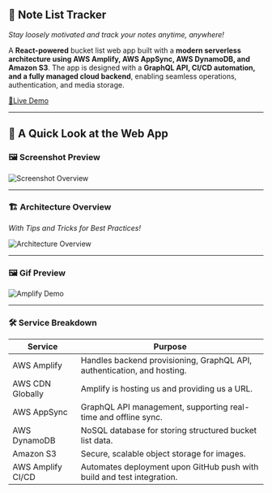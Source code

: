 ## 🎯 Note List Tracker

*Stay loosely motivated and track your notes anytime, anywhere!*   

A **React-powered** bucket list web app built with a **modern serverless architecture using AWS Amplify, AWS AppSync, AWS DynamoDB, and Amazon S3**. The app is designed with a **GraphQL API, CI/CD automation, and a fully managed cloud backend**, enabling seamless operations, authentication, and media storage.

[🚀Live Demo](https://main.d1csowoyngmi4f.amplifyapp.com/)

---

## 📝 A Quick Look at the Web App

### 🖼️ Screenshot Preview

![Screenshot Overview](Img/Amplify.jpeg)

---

### 🏗️ Architecture Overview  
*With Tips and Tricks for Best Practices!*

![Architecture Overview](Architecture/Architecture.jpeg)

---

### 🖼️ Gif Preview

![Amplify Demo](SimulationVideo/Amplify-React-FullStack.gif)

---



### 🛠 Service Breakdown

| Service             | Purpose                                                                 |
|---------------------|-------------------------------------------------------------------------|
| AWS Amplify         | Handles backend provisioning, GraphQL API, authentication, and hosting. |
| AWS CDN Globally    | Amplify is hosting us and providing us a URL.                           |
| AWS AppSync         | GraphQL API management, supporting real-time and offline sync.          |
| AWS DynamoDB        | NoSQL database for storing structured bucket list data.                 |
| Amazon S3           | Secure, scalable object storage for images.                             |
| AWS Amplify CI/CD   | Automates deployment upon GitHub push with build and test integration.  |
